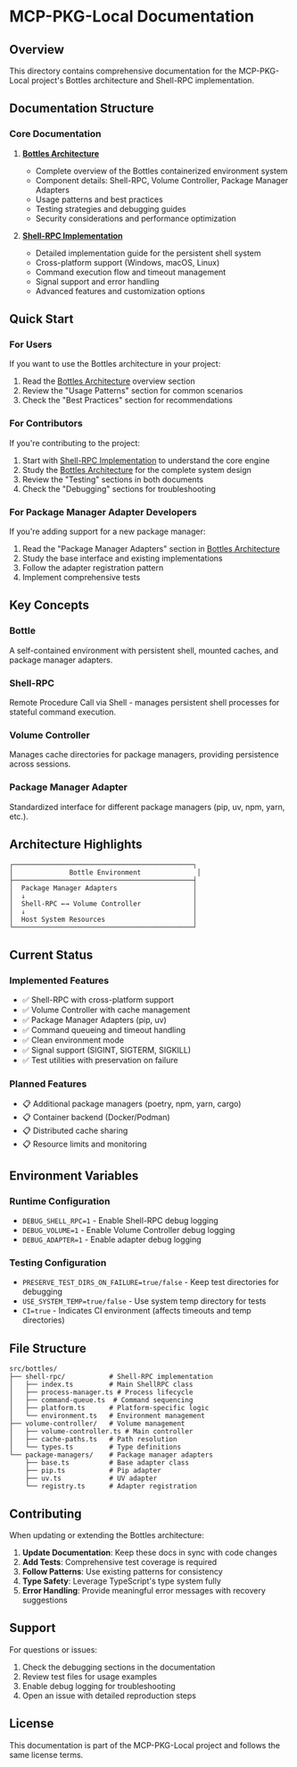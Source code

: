 # MCP-PKG-Local Documentation

## Overview

This directory contains comprehensive documentation for the MCP-PKG-Local project's Bottles architecture and Shell-RPC implementation.

## Documentation Structure

### Core Documentation

1. **[Bottles Architecture](./bottles-architecture.md)**
   - Complete overview of the Bottles containerized environment system
   - Component details: Shell-RPC, Volume Controller, Package Manager Adapters
   - Usage patterns and best practices
   - Testing strategies and debugging guides
   - Security considerations and performance optimization

2. **[Shell-RPC Implementation](./shell-rpc-implementation.md)**
   - Detailed implementation guide for the persistent shell system
   - Cross-platform support (Windows, macOS, Linux)
   - Command execution flow and timeout management
   - Signal support and error handling
   - Advanced features and customization options

## Quick Start

### For Users

If you want to use the Bottles architecture in your project:

1. Read the [Bottles Architecture](./bottles-architecture.md) overview section
2. Review the "Usage Patterns" section for common scenarios
3. Check the "Best Practices" section for recommendations

### For Contributors

If you're contributing to the project:

1. Start with [Shell-RPC Implementation](./shell-rpc-implementation.md) to understand the core engine
2. Study the [Bottles Architecture](./bottles-architecture.md) for the complete system design
3. Review the "Testing" sections in both documents
4. Check the "Debugging" sections for troubleshooting

### For Package Manager Adapter Developers

If you're adding support for a new package manager:

1. Read the "Package Manager Adapters" section in [Bottles Architecture](./bottles-architecture.md)
2. Study the base interface and existing implementations
3. Follow the adapter registration pattern
4. Implement comprehensive tests

## Key Concepts

### Bottle
A self-contained environment with persistent shell, mounted caches, and package manager adapters.

### Shell-RPC
Remote Procedure Call via Shell - manages persistent shell processes for stateful command execution.

### Volume Controller
Manages cache directories for package managers, providing persistence across sessions.

### Package Manager Adapter
Standardized interface for different package managers (pip, uv, npm, yarn, etc.).

## Architecture Highlights

```
┌─────────────────────────────────────────────┐
│              Bottle Environment              │
├─────────────────────────────────────────────┤
│  Package Manager Adapters                   │
│  ↓                                          │
│  Shell-RPC ←→ Volume Controller             │
│  ↓                                          │
│  Host System Resources                      │
└─────────────────────────────────────────────┘
```

## Current Status

### Implemented Features
- ✅ Shell-RPC with cross-platform support
- ✅ Volume Controller with cache management
- ✅ Package Manager Adapters (pip, uv)
- ✅ Command queueing and timeout handling
- ✅ Clean environment mode
- ✅ Signal support (SIGINT, SIGTERM, SIGKILL)
- ✅ Test utilities with preservation on failure

### Planned Features
- 📋 Additional package managers (poetry, npm, yarn, cargo)
- 📋 Container backend (Docker/Podman)
- 📋 Distributed cache sharing
- 📋 Resource limits and monitoring

## Environment Variables

### Runtime Configuration
- `DEBUG_SHELL_RPC=1` - Enable Shell-RPC debug logging
- `DEBUG_VOLUME=1` - Enable Volume Controller debug logging
- `DEBUG_ADAPTER=1` - Enable adapter debug logging

### Testing Configuration
- `PRESERVE_TEST_DIRS_ON_FAILURE=true/false` - Keep test directories for debugging
- `USE_SYSTEM_TEMP=true/false` - Use system temp directory for tests
- `CI=true` - Indicates CI environment (affects timeouts and temp directories)

## File Structure

```
src/bottles/
├── shell-rpc/           # Shell-RPC implementation
│   ├── index.ts         # Main ShellRPC class
│   ├── process-manager.ts # Process lifecycle
│   ├── command-queue.ts  # Command sequencing
│   ├── platform.ts      # Platform-specific logic
│   └── environment.ts   # Environment management
├── volume-controller/   # Volume management
│   ├── volume-controller.ts # Main controller
│   ├── cache-paths.ts   # Path resolution
│   └── types.ts         # Type definitions
└── package-managers/    # Package manager adapters
    ├── base.ts          # Base adapter class
    ├── pip.ts           # Pip adapter
    ├── uv.ts            # UV adapter
    └── registry.ts      # Adapter registration
```

## Contributing

When updating or extending the Bottles architecture:

1. **Update Documentation**: Keep these docs in sync with code changes
2. **Add Tests**: Comprehensive test coverage is required
3. **Follow Patterns**: Use existing patterns for consistency
4. **Type Safety**: Leverage TypeScript's type system fully
5. **Error Handling**: Provide meaningful error messages with recovery suggestions

## Support

For questions or issues:
1. Check the debugging sections in the documentation
2. Review test files for usage examples
3. Enable debug logging for troubleshooting
4. Open an issue with detailed reproduction steps

## License

This documentation is part of the MCP-PKG-Local project and follows the same license terms.